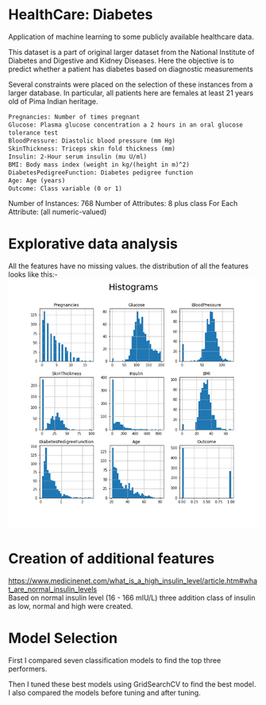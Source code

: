 # HealthCare: Diabetes

Application of machine learning to some publicly available healthcare data.

This dataset is a part of original larger dataset from the National Institute of Diabetes and Digestive and Kidney Diseases.
Here the objective is to predict whether a patient has diabetes based on diagnostic measurements

Several constraints were placed on the selection of these instances from a larger database. In particular, all patients here are females at least 21 years old of Pima Indian heritage.

    Pregnancies: Number of times pregnant
    Glucose: Plasma glucose concentration a 2 hours in an oral glucose tolerance test
    BloodPressure: Diastolic blood pressure (mm Hg)
    SkinThickness: Triceps skin fold thickness (mm)
    Insulin: 2-Hour serum insulin (mu U/ml)
    BMI: Body mass index (weight in kg/(height in m)^2)
    DiabetesPedigreeFunction: Diabetes pedigree function
    Age: Age (years)
    Outcome: Class variable (0 or 1)

Number of Instances: 768
Number of Attributes: 8 plus class
For Each Attribute: (all numeric-valued)

# Explorative data analysis
All the features have no missing values.
the distribution of all the features looks like this:-
![histograms](images/histogram.png)

# Creation of additional features

https://www.medicinenet.com/what_is_a_high_insulin_level/article.htm#what_are_normal_insulin_levels  
Based on normal insulin level (16 - 166 mIU/L) three addition class of insulin as low, normal and high were created.

# Model Selection
First I compared seven classification models to find the top three performers. 

Then I tuned these best models using GridSearchCV to find the best model.
I also compared the models before tuning and after tuning.
